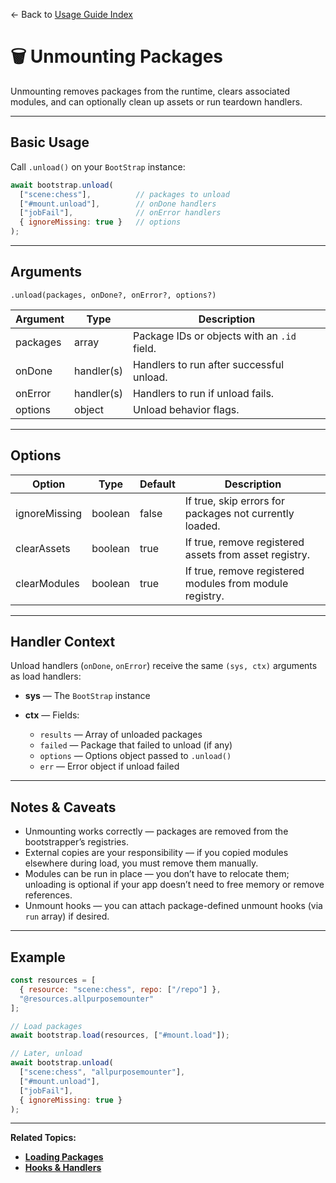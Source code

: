 ← Back to [Usage Guide Index](TOC.md)

# 🗑️ Unmounting Packages

Unmounting removes packages from the runtime, clears associated modules, and can optionally clean up assets or run teardown handlers.

---

## Basic Usage

Call `.unload()` on your `BootStrap` instance:

```js
await bootstrap.unload(
  ["scene:chess"],          // packages to unload
  ["#mount.unload"],        // onDone handlers
  ["jobFail"],              // onError handlers
  { ignoreMissing: true }   // options
);
```

---

## Arguments

`.unload(packages, onDone?, onError?, options?)`

| Argument | Type       | Description                                 |
| -------- | ---------- | ------------------------------------------- |
| packages | array      | Package IDs or objects with an `.id` field. |
| onDone   | handler(s) | Handlers to run after successful unload.    |
| onError  | handler(s) | Handlers to run if unload fails.            |
| options  | object     | Unload behavior flags.                      |

---

## Options

| Option        | Type    | Default | Description                                              |
| ------------- | ------- | ------- | -------------------------------------------------------- |
| ignoreMissing | boolean | false   | If true, skip errors for packages not currently loaded.  |
| clearAssets   | boolean | true    | If true, remove registered assets from asset registry.   |
| clearModules  | boolean | true    | If true, remove registered modules from module registry. |

---

## Handler Context

Unload handlers (`onDone`, `onError`) receive the same `(sys, ctx)` arguments as load handlers:

* **sys** — The `BootStrap` instance
* **ctx** — Fields:

  * `results` — Array of unloaded packages
  * `failed` — Package that failed to unload (if any)
  * `options` — Options object passed to `.unload()`
  * `err` — Error object if unload failed

---

## Notes & Caveats

* Unmounting works correctly — packages are removed from the bootstrapper’s registries.
* External copies are your responsibility — if you copied modules elsewhere during load, you must remove them manually.
* Modules can be run in place — you don’t have to relocate them; unloading is optional if your app doesn’t need to free memory or remove references.
* Unmount hooks — you can attach package-defined unmount hooks (via `run` array) if desired.

---

## Example

```js
const resources = [
  { resource: "scene:chess", repo: ["/repo"] },
  "@resources.allpurposemounter"
];

// Load packages
await bootstrap.load(resources, ["#mount.load"]);

// Later, unload
await bootstrap.unload(
  ["scene:chess", "allpurposemounter"],
  ["#mount.unload"],
  ["jobFail"],
  { ignoreMissing: true }
);
```

---

**Related Topics:**

* **[Loading Packages](LOADING_PACKAGES.md)**
* **[Hooks & Handlers](HOOKS_AND_HANDLERS.md)**
